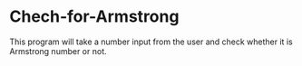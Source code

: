 # Chech-for-Armstrong
This program will take a number input from the user and check whether it is Armstrong number or not.
